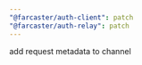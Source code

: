 ```yaml
---
"@farcaster/auth-client": patch
"@farcaster/auth-relay": patch
---
```


add request metadata to channel
